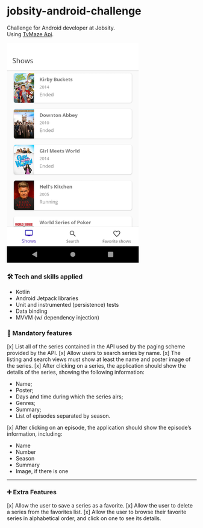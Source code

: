 # jobsity-android-challenge

Challenge for Android developer at Jobsity.<br/>
Using [TvMaze Api](https://www.tvmaze.com/api).

<img src="screenshots/shows.png" width="350" height="584">

### 🛠   Tech and skills applied
- Kotlin
- Android Jetpack libraries
- Unit and instrumented (persistence) tests
- Data binding
- MVVM (w/ dependency injection)

### 📱   Mandatory features

[x] List all of the series contained in the API used by the paging scheme provided by the
API.
[x] Allow users to search series by name.
[x] The listing and search views must show at least the name and poster image of the
series.
[x] After clicking on a series, the application should show the details of the series, showing
the following information:

- Name;
- Poster;
- Days and time during which the series airs;
- Genres;
- Summary;
- List of episodes separated by season.

[x] After clicking on an episode, the application should show the episode’s information,
including:
- Name
- Number
- Season
- Summary
- Image, if there is one

---

### ➕   Extra Features

[x] Allow the user to save a series as a favorite.
[x] Allow the user to delete a series from the favorites list.
[x] Allow the user to browse their favorite series in alphabetical order, and click on one to
see its details.